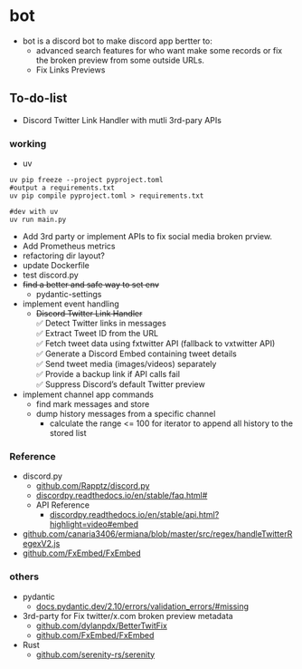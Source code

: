 # bot

* bot is a discord bot to make discord app bertter to:
    * advanced search features for who want make some records or fix the broken preview from some outside URLs.
    * Fix Links Previews

## To-do-list

* Discord Twitter Link Handler with mutli 3rd-pary APIs

### working

* uv
```shell
uv pip freeze --project pyproject.toml
#output a requirements.txt
uv pip compile pyproject.toml > requirements.txt

#dev with uv
uv run main.py
```

* Add 3rd party or implement APIs to fix social media broken prview.
* Add Prometheus metrics
* refactoring dir layout?
* update Dockerfile
* test discord.py
* ~~find a better and safe way to set env~~
    * pydantic-settings
* implement event handling
    * ~~Discord Twitter Link Handler<br>~~
        ✅ Detect Twitter links in messages<br>
        ✅ Extract Tweet ID from the URL<br>
        ✅ Fetch tweet data using fxtwitter API (fallback to vxtwitter API)<br>
        ✅ Generate a Discord Embed containing tweet details<br>
        ✅ Send tweet media (images/videos) separately<br>
        ✅ Provide a backup link if API calls fail<br>
        ✅ Suppress Discord’s default Twitter preview<br>
* implement channel app commands
    * find mark messages and store
    * dump history messages from a specific channel
        * calculate the range <= 100 for iterator to append all history to the stored list

### Reference

* discord.py
    * [github.com/Rapptz/discord.py](https://github.com/Rapptz/discord.py)
    * [discordpy.readthedocs.io/en/stable/faq.html#](https://discordpy.readthedocs.io/en/stable/faq.html#)
    * API Reference
        * [discordpy.readthedocs.io/en/stable/api.html?highlight=video#embed](https://discordpy.readthedocs.io/en/stable/api.html?highlight=video#embed)
* [github.com/canaria3406/ermiana/blob/master/src/regex/handleTwitterRegexV2.js](https://github.com/canaria3406/ermiana/blob/master/src/regex/handleTwitterRegexV2.js)
* [github.com/FxEmbed/FxEmbed](https://github.com/FxEmbed/FxEmbed)

### others

* pydantic
    * [docs.pydantic.dev/2.10/errors/validation_errors/#missing](https://docs.pydantic.dev/2.10/errors/validation_errors/#missing)
* 3rd-party for Fix twitter/x.com broken preview metadata
    * [github.com/dylanpdx/BetterTwitFix](https://github.com/dylanpdx/BetterTwitFix)
    * [github.com/FxEmbed/FxEmbed](https://github.com/FxEmbed/FxEmbed)
* Rust
    * [github.com/serenity-rs/serenity](https://github.com/serenity-rs/serenity)